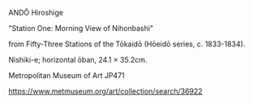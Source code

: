 ANDŌ Hiroshige

"Station One: Morning View of Nihonbashi" 

from Fifty-Three Stations of the Tōkaidō (Hōeidō series, c. 1833-1834). 

Nishiki-e; horizontal ōban, 24.1 × 35.2cm.

Metropolitan Museum of Art JP471

https://www.metmuseum.org/art/collection/search/36922
